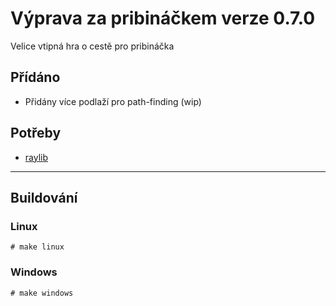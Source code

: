 # Výprava za pribináčkem verze 0.7.0
Velice vtipná hra o cestě pro pribináčka

## Přídáno
- Přidány více podlaží pro path-finding (wip)

## Potřeby
- [raylib](https://github.com/raysan5/raylib)

-------------
## Buildování
### Linux
`# make linux`

### Windows
`# make windows`
